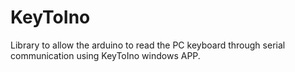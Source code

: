 KeyToIno
================

Library to allow the arduino to read the PC keyboard through serial communication using KeyToIno windows APP.